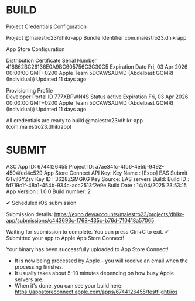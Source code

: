 # BUILD
Project Credentials Configuration

Project                   @maiestro23/dhikr-app
Bundle Identifier         com.maiestro23.dhikrapp

App Store Configuration 

Distribution Certificate
Serial Number             418862BC26136E0A9BC605756C3C30C5
Expiration Date           Fri, 03 Apr 2026 00:00:00 GMT+0200
Apple Team                5DCAWSAUMD (Abdelbast GOMRI (Individual))
Updated                   11 days ago

Provisioning Profile    
Developer Portal ID       777XBPWN4S
Status                    active
Expiration                Fri, 03 Apr 2026 00:00:00 GMT+0200
Apple Team                5DCAWSAUMD (Abdelbast GOMRI (Individual))
Updated                   11 days ago

All credentials are ready to build @maiestro23/dhikr-app (com.maiestro23.dhikrapp)

# SUBMIT

ASC App ID:                 6744126455
Project ID:                 a7ae34fc-4fb6-4e5b-9492-4504fed4c529
App Store Connect API Key:
    Key Name  :  [Expo] EAS Submit GTvjI6YZsv
    Key ID    :  3628ZSMGKG
    Key Source:  EAS servers
Build:
    Build ID    :  fd719c1f-48a1-454b-934c-acc2513f2e9e
    Build Date  :  14/04/2025 23:53:15
    App Version :  1.0.0
    Build number:  2

✔ Scheduled iOS submission

Submission details: https://expo.dev/accounts/maiestro23/projects/dhikr-app/submissions/c443693c-f768-435c-b76d-710418a57065

Waiting for submission to complete. You can press Ctrl+C to exit.
✔ Submitted your app to Apple App Store Connect!

Your binary has been successfully uploaded to App Store Connect!
- It is now being processed by Apple - you will receive an email when the processing finishes.
- It usually takes about 5-10 minutes depending on how busy Apple servers are.
- When it's done, you can see your build here: https://appstoreconnect.apple.com/apps/6744126455/testflight/ios